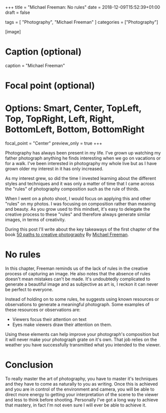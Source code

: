 +++
title = "Michael Freeman: No rules"
date = 2018-12-09T15:52:39+01:00
draft = false

tags = [ "Photography", "Michael Freeman" ]
categories = ["Photography"]

[image]
  # Caption (optional)
  caption = "Michael Freeman"

  # Focal point (optional)
  # Options: Smart, Center, TopLeft, Top, TopRight, Left, Right, BottomLeft, Bottom, BottomRight
  focal_point = "Center"
  preview_only = true
+++

Photography has always been present in my life. I've grown up watching my father photograph anything he finds interesting when we go on vacations or for a walk. I've been interested in photography my whole live but as I have grown older my interest in it has only increased.

As my interest grew, so did the time I invested learning about the different styles and techniques and it was only a matter of time that I came across the "rules" of photography composition such as the rule of thirds.

When I went on a photo shoot, I would focus on applying this and other "rules" on my photos. I was focusing on composition rather than meaning and beauty. As you grow used to this mindset, it's easy to delegate the creative process to these "rules" and therefore always generate similar images, in terms of creativity. 

During this post I'll write about the key takeaways of the first chapter of the book [50 paths to creative photography](https://www.amazon.com/50-Paths-Creative-Photography-Technique/dp/1781573476/ref=sr_1_1?ie=UTF8&qid=1544372616&sr=8-1&keywords=50+paths+to+creative+photography) By [Michael Freeman](http://www.michaelfreemanphoto.com/).

# No rules

In this chapter, Freeman reminds us of the lack of rules in the creative process of capturing an image. He also notes that the absence of rules doesn't mean mistakes can't be made. It's undoubtedly complicated to generate a beautiful image and as subjective as art is, I reckon it can never be perfect to everyone.

Instead of holding on to some rules, he suggests using known resources or observations to generate a meaningful photograph. Some examples of these resources or observations are:

* Viewers focus their attention on text
* Eyes make viewers draw their attention on them.

Using these elements can help improve your photograph's composition but it will never make your photograph grate on it's own. That job relies on the weather you have successfully transmitted what you intended to the viewer.

# Conclusion

To really master the art of photography, you have to master it's techniques and they have to come as naturally to you as writing. Once this is achieved and you are in control of the environment and camera, you will be able to direct more energy to getting your interpretation of the scene to the viewer and less to think before shooting. Personally I've got a long way to achieve that mastery, in fact I'm not even sure I will ever be able to achieve it.
